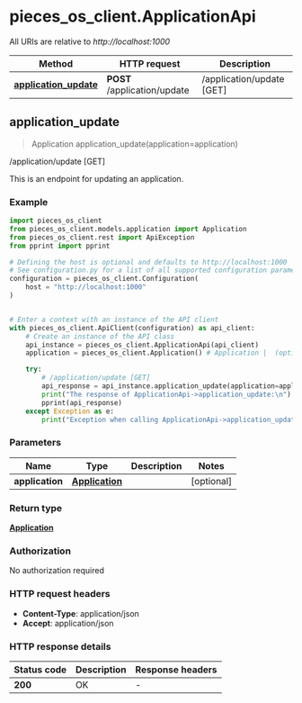 # pieces_os_client.ApplicationApi

All URIs are relative to *http://localhost:1000*

Method | HTTP request | Description
------------- | ------------- | -------------
[**application_update**](ApplicationApi#application_update) | **POST** /application/update | /application/update [GET]


## **application_update**
> Application application_update(application=application)

/application/update [GET]

This is an endpoint for updating an application.

### Example


```python
import pieces_os_client
from pieces_os_client.models.application import Application
from pieces_os_client.rest import ApiException
from pprint import pprint

# Defining the host is optional and defaults to http://localhost:1000
# See configuration.py for a list of all supported configuration parameters.
configuration = pieces_os_client.Configuration(
    host = "http://localhost:1000"
)


# Enter a context with an instance of the API client
with pieces_os_client.ApiClient(configuration) as api_client:
    # Create an instance of the API class
    api_instance = pieces_os_client.ApplicationApi(api_client)
    application = pieces_os_client.Application() # Application |  (optional)

    try:
        # /application/update [GET]
        api_response = api_instance.application_update(application=application)
        print("The response of ApplicationApi->application_update:\n")
        pprint(api_response)
    except Exception as e:
        print("Exception when calling ApplicationApi->application_update: %s\n" % e)
```



### Parameters


Name | Type | Description  | Notes
------------- | ------------- | ------------- | -------------
 **application** | [**Application**](Application)|  | [optional] 

### Return type

[**Application**](Application)

### Authorization

No authorization required

### HTTP request headers

 - **Content-Type**: application/json
 - **Accept**: application/json

### HTTP response details

| Status code | Description | Response headers |
|-------------|-------------|------------------|
**200** | OK |  -  |



